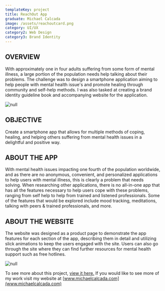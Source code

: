 ```yaml
---
templateKey: project
title: ReachOut App
graduate: Michael Calcada
image: /assets/reachoutcard.png
category: UI/UX
category2: Web Design
category3: Brand Identity
---
```

## OVERVIEW

With approximately one in four adults suffering from some form of mental illness, a large portion of the population needs help talking about their problems. The challenge was to design a smartphone application aiming to help people with mental health issue's and promote healing through community and self-help methods. I was also tasked at creating a brand identity guideline book and accompanying website for the application.

![null](/assets/calcada_reachoutap.png)

## OBJECTIVE

Create a smartphone app that allows for multiple methods of coping, healing, and helping others suffering from mental health issues in a delightful and positive way.

## ABOUT THE APP

With mental health issues impacting one fourth of the population worldwide, and as there are no anonymous, convenient, and personalized applications to help users with mental illness, this is clearly a problem that needs solving. When researching other applications, there is no all-in-one app that has all the features necessary to help users cope with these problems, ranging from self help to help from trained and listened professionals. Some of the features that would be explored include mood tracking, meditations, talking with peers & trained professionals, and more.

## ABOUT THE WEBSITE

The website was designed as a product page to demonstrate the app features for each section of the app, describing them in detail and utilizing slick animations to keep the users engaged with the site. Users can also go through the site where they can find further resources for mental health support such as free hotlines.

![null](/assets/calcada_website.png)

To see more about this project, [view it here.](http://www.michaelcalcada.com/reachout.html) If you would like to see more of my work visit my website at [www.michaelcalcada.com](www.michaelcalcada.com)
